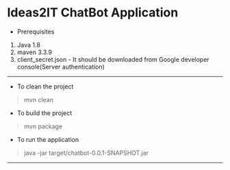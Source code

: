 # Ideas2IT ChatBot Application

* Prerequisites
1. Java 1.8
2. maven 3.3.9
3. client_secret.json - It should be downloaded from Google developer console(Server authentication)

---

* To clean the project

> mvn clean

* To build the project

> mvn package

* To run the application

> java -jar target/chatbot-0.0.1-SNAPSHOT.jar

---